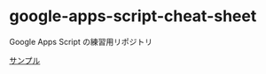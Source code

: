 # google-apps-script-cheat-sheet
Google Apps Script の練習用リポジトリ

[サンプル](https://github.com/googleworkspace/apps-script-samples)
